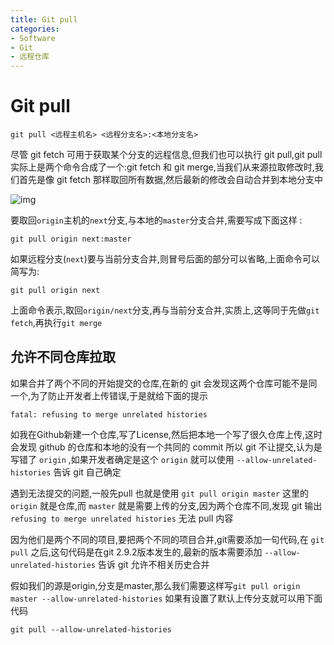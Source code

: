 ```yaml
---
title: Git pull
categories:
- Software
- Git
- 远程仓库
---
```

# Git pull

```shell
git pull <远程主机名> <远程分支名>:<本地分支名>
```

尽管 git fetch 可用于获取某个分支的远程信息,但我们也可以执行 git pull,git pull 实际上是两个命令合成了一个:git fetch 和 git merge,当我们从来源拉取修改时,我们首先是像 git fetch 那样取回所有数据,然后最新的修改会自动合并到本地分支中

![img](https://cdn.jsdelivr.net/gh/LuShan123888/Files@master/Pictures/2020-12-10-vS253GcLbUsfOzW.gif)

要取回`origin`主机的`next`分支,与本地的`master`分支合并,需要写成下面这样 :

```shell
git pull origin next:master
```

如果远程分支(`next`)要与当前分支合并,则冒号后面的部分可以省略,上面命令可以简写为:

```shell
git pull origin next
```

上面命令表示,取回`origin/next`分支,再与当前分支合并,实质上,这等同于先做`git fetch`,再执行`git merge`

## 允许不同仓库拉取

如果合并了两个不同的开始提交的仓库,在新的 git 会发现这两个仓库可能不是同一个,为了防止开发者上传错误,于是就给下面的提示

```
fatal: refusing to merge unrelated histories
```

如我在Github新建一个仓库,写了License,然后把本地一个写了很久仓库上传,这时会发现 github 的仓库和本地的没有一个共同的 commit 所以 git 不让提交,认为是写错了 `origin` ,如果开发者确定是这个 `origin` 就可以使用 `--allow-unrelated-histories` 告诉 git 自己确定

遇到无法提交的问题,一般先pull 也就是使用 `git pull origin master` 这里的 `origin` 就是仓库,而 `master` 就是需要上传的分支,因为两个仓库不同,发现 git 输出 `refusing to merge unrelated histories` 无法 pull 内容

因为他们是两个不同的项目,要把两个不同的项目合并,git需要添加一句代码,在 `git pull` 之后,这句代码是在git 2.9.2版本发生的,最新的版本需要添加 `--allow-unrelated-histories` 告诉 git 允许不相关历史合并

假如我们的源是origin,分支是master,那么我们需要这样写`git pull origin master --allow-unrelated-histories` 如果有设置了默认上传分支就可以用下面代码

```shell
git pull --allow-unrelated-histories
```

